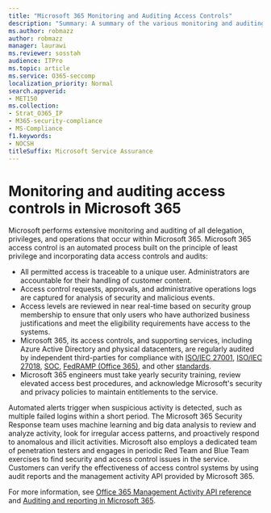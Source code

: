 ```yaml
---
title: "Microsoft 365 Monitoring and Auditing Access Controls"
description: "Summary: A summary of the various monitoring and auditing access controls available within Microsoft 365."
ms.author: robmazz
author: robmazz
manager: laurawi
ms.reviewer: sosstah
audience: ITPro
ms.topic: article
ms.service: O365-seccomp
localization_priority: Normal
search.appverid:
- MET150
ms.collection:
- Strat_O365_IP
- M365-security-compliance
- MS-Compliance
f1.keywords:
- NOCSH
titleSuffix: Microsoft Service Assurance
---
```


# Monitoring and auditing access controls in Microsoft 365

Microsoft performs extensive monitoring and auditing of all delegation, privileges, and operations that occur within Microsoft 365. Microsoft 365 access control is an automated process built on the principle of least privilege and incorporating data access controls and audits:

- All permitted access is traceable to a unique user. Administrators are accountable for their handling of customer content.
- Access control requests, approvals, and administrative operations logs are captured for analysis of security and malicious events.
- Access levels are reviewed in near real-time based on security group membership to ensure that only users who have authorized business justifications and meet the eligibility requirements have access to the systems.
- Microsoft 365, its access controls, and supporting services, including Azure Active Directory and physical datacenters, are regularly audited by independent third-parties for compliance with [ISO/IEC 27001](https://www.microsoft.com/TrustCenter/Compliance/iso-iec-27001), [ISO/IEC 27018](https://www.microsoft.com/TrustCenter/Compliance/iso-iec-27018), [SOC](https://www.microsoft.com/TrustCenter/Compliance/SOC), [FedRAMP (Office 365)](https://www.microsoft.com/TrustCenter/Compliance/FedRAMP), and other [standards](https://www.microsoft.com/TrustCenter/Compliance?service=Office#Icons).
- Microsoft 365 engineers must take yearly security training, review elevated access best procedures, and acknowledge Microsoft's security and privacy policies to maintain entitlements to the service.

Automated alerts trigger when suspicious activity is detected, such as multiple failed logins within a short period. The Microsoft 365 Security Response team uses machine learning and big data analysis to review and analyze activity, look for irregular access patterns, and proactively respond to anomalous and illicit activities. Microsoft also employs a dedicated team of penetration testers and engages in periodic Red Team and Blue Team exercises to find security and access control issues in the service. Customers can verify the effectiveness of access control systems by using audit reports and the management activity API provided by Microsoft 365.

For more information, see [Office 365 Management Activity API reference](https://docs.microsoft.com/office/office-365-management-api/office-365-management-activity-api-reference) and [Auditing and reporting in Microsoft 365](assurance-auditing-and-reporting-overview.md).
